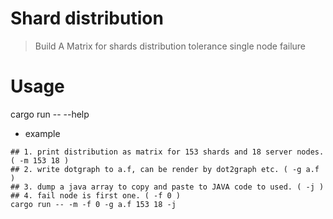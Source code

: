Shard distribution
===================
> Build A Matrix for shards distribution tolerance single node failure

Usage
========
cargo run -- --help

- example

```
## 1. print distribution as matrix for 153 shards and 18 server nodes. ( -m 153 18 )
## 2. write dotgraph to a.f, can be render by dot2graph etc. ( -g a.f )
## 3. dump a java array to copy and paste to JAVA code to used. ( -j )
## 4. fail node is first one. ( -f 0 )
cargo run -- -m -f 0 -g a.f 153 18 -j
```
